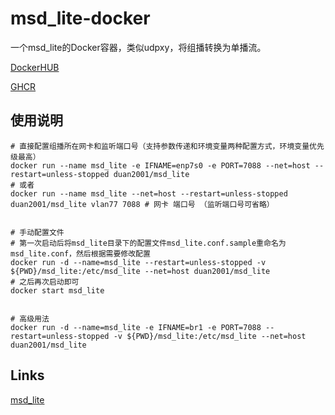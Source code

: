 # msd_lite-docker

一个msd_lite的Docker容器，类似udpxy，将组播转换为单播流。

[DockerHUB](https://hub.docker.com/r/duan2001/msd_lite)

[GHCR](https://github.com/djylb/msd_lite-docker/pkgs/container/msd_lite)

## 使用说明
```shell
# 直接配置组播所在网卡和监听端口号（支持参数传递和环境变量两种配置方式，环境变量优先级最高）
docker run --name msd_lite -e IFNAME=enp7s0 -e PORT=7088 --net=host --restart=unless-stopped duan2001/msd_lite
# 或者
docker run --name msd_lite --net=host --restart=unless-stopped duan2001/msd_lite vlan77 7088 # 网卡 端口号 （监听端口号可省略）


# 手动配置文件
# 第一次启动后将msd_lite目录下的配置文件msd_lite.conf.sample重命名为msd_lite.conf，然后根据需要修改配置
docker run -d --name=msd_lite --restart=unless-stopped -v ${PWD}/msd_lite:/etc/msd_lite --net=host duan2001/msd_lite
# 之后再次启动即可
docker start msd_lite


# 高级用法
docker run -d --name=msd_lite -e IFNAME=br1 -e PORT=7088 --restart=unless-stopped -v ${PWD}/msd_lite:/etc/msd_lite --net=host duan2001/msd_lite
```

## Links

[msd_lite](https://github.com/rozhuk-im/msd_lite)

